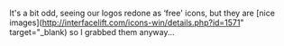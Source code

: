 It's a bit odd, seeing our logos redone as &#8216;free' icons, but they are [nice images](http://interfacelift.com/icons-win/details.php?id=1571" target="_blank) so I grabbed them anyway...